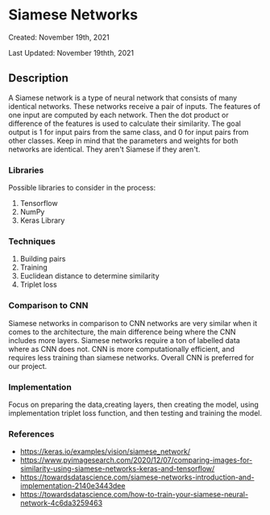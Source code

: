 # Siamese Networks 
Created: November 19th, 2021

Last Updated: November 19thth, 2021

## Description
A Siamese network is a type of neural network that consists of many identical networks. These networks receive a pair of inputs. The features of one input are computed by each network. Then the dot product or difference of the features is used to calculate their similarity. The goal output is 1 for input pairs from the same class, and 0 for input pairs from other classes.
Keep in mind that the parameters and weights for both networks are identical. They aren't Siamese if they aren't.

### Libraries 
Possible libraries to consider in the process:
 1. Tensorflow
 2. NumPy
 3. Keras Library

### Techniques 
1. Building pairs 
2. Training 
3. Euclidean distance to determine similarity
4. Triplet loss  

### Comparison to CNN
 Siamese networks in comparison to CNN networks are very similar when it comes to the architecture, the main difference being where the CNN includes more layers. Siamese networks require a ton of labelled data where as CNN does not. CNN is more computationally efficient, and requires less training than siamese networks. Overall CNN is preferred for our project.


### Implementation 
Focus on preparing the data,creating layers, then creating the model, using implementation triplet loss function, and then testing and training the model.

### References 
- https://keras.io/examples/vision/siamese_network/
- https://www.pyimagesearch.com/2020/12/07/comparing-images-for-similarity-using-siamese-networks-keras-and-tensorflow/
- https://towardsdatascience.com/siamese-networks-introduction-and-implementation-2140e3443dee
- https://towardsdatascience.com/how-to-train-your-siamese-neural-network-4c6da3259463
